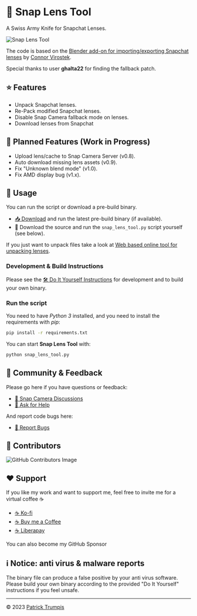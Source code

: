 # 👻 Snap Lens Tool

A Swiss Army Knife for Snapchat Lenses.

![Snap Lens Tool](https://github.com/ptrumpis/snap-lens-tool/assets/116500225/7c59e63b-5597-4375-bfc1-1785c386c6b0)

The code is based on the [Blender add-on for importing/exporting Snapchat lenses](https://github.com/cvirostek/snapchat-lens-blender-io) by [Connor Virostek](https://github.com/cvirostek).

Special thanks to user **ghalta22** for finding the fallback patch.

## ⭐ Features
- Unpack Snapchat lenses.
- Re-Pack modified Snapchat lenses.
- Disable Snap Camera fallback mode on lenses.
- Download lenses from Snapchat

## 🚧 Planned Features (Work in Progress)
- Upload lens/cache to Snap Camera Server (v0.8).
- Auto download missing lens assets (v0.9).
- Fix "Unknown blend mode" (v1.0).
- Fix AMD display bug (v1.x).

## 🚀 Usage
You can run the script or download a pre-build binary.

- [📥 Download](https://github.com/ptrumpis/snap-lens-tool/releases/latest) and run the latest pre-build binary (if available).
- 📜 Download the source and run the `snap_lens_tool.py` script yourself (see below).

If you just want to unpack files take a look at [Web based online tool for unpacking lenses](https://ptrumpis.github.io/snap-lens-file-extractor/).

### Development & Build Instructions
Please see the [🛠️ Do It Yourself Instructions](docs/DO_IT_YOURSELF.md) for development and to build your own binary.

### Run the script
You need to have *Python 3* installed, and you need to install the requirements with *pip*:
```sh
pip install -r requirements.txt
```

You can start **Snap Lens Tool** with:
```sh
python snap_lens_tool.py
```

## 💬 Community & Feedback
Please go here if you have questions or feedback:
- [💬 Snap Camera Discussions](https://github.com/ptrumpis/snap-camera-server/discussions)
- [🙏 Ask for Help](https://github.com/ptrumpis/snap-camera-server/discussions/categories/q-a)

And report code bugs here:
- [🐛 Report Bugs](https://github.com/ptrumpis/snap-lens-tool/issues)

## 🤝 Contributors
![GitHub Contributors Image](https://contrib.rocks/image?repo=ptrumpis/snap-lens-tool)

## ❤️ Support
If you like my work and want to support me, feel free to invite me for a virtual coffee ☕

- [☕ Ko-fi](https://ko-fi.com/ptrumpis)
- [☕ Buy me a Coffee](https://www.buymeacoffee.com/ptrumpis)
- [☕ Liberapay](https://liberapay.com/ptrumpis/)

You can also become my GitHub Sponsor

## ℹ️ Notice: anti virus & malware reports
The binary file can produce a false positive by your anti virus software.
Please build your own binary according to the provided "Do It Yourself" instructions if you feel unsafe.

---

© 2023 [Patrick Trumpis](https://github.com/ptrumpis)
